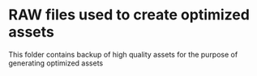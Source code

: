 # RAW files used to create optimized assets

This folder contains backup of high quality assets for the purpose of generating optimized assets

